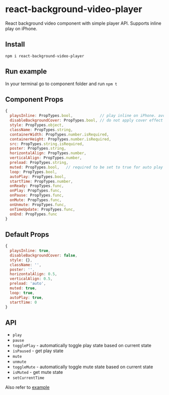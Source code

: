 # react-background-video-player
React background video component with simple player API. Supports inline play on iPhone.

## Install
```npm i react-background-video-player```

## Run example
In your terminal go to component folder and run ```npm t```
 
## Component Props
```javascript
{
  playsInline: PropTypes.bool,            // play inline on iPhone. avoid triggering native video player
  disableBackgroundCover: PropTypes.bool, // do not apply cover effect (e.g. disable it for specific screen resolution or aspect ratio)
  style: PropTypes.object,
  className: PropTypes.string,
  containerWidth: PropTypes.number.isRequired,
  containerHeight: PropTypes.number.isRequired,
  src: PropTypes.string.isRequired,
  poster: PropTypes.string,
  horizontalAlign: PropTypes.number,
  verticalAlign: PropTypes.number,
  preload: PropTypes.string,
  muted: PropTypes.bool,   // required to be set to true for auto play on mobile in combination with 'autoPlay' option
  loop: PropTypes.bool,
  autoPlay: PropTypes.bool,
  startTime: PropTypes.number,
  onReady: PropTypes.func,
  onPlay: PropTypes.func,
  onPause: PropTypes.func,
  onMute: PropTypes.func,
  onUnmute: PropTypes.func,
  onTimeUpdate: PropTypes.func,
  onEnd: PropTypes.func
}
```

## Default Props
```javascript
{
  playsInline: true,
  disableBackgroundCover: false,
  style: {},
  className: '',
  poster: '',
  horizontalAlign: 0.5,
  verticalAlign: 0.5,
  preload: 'auto',
  muted: true,
  loop: true,
  autoPlay: true,
  startTime: 0
}
```

## API
* ```play```
* ```pause```
* ```togglePlay``` - automatically toggle play state based on current state
* ```isPaused``` - get play state
* ```mute```
* ```unmute```
* ```toggleMute``` - automatically toggle mute state based on current state
* ```isMuted``` - get mute state
* ```setCurrentTime```

Also refer to [example](https://github.com/Jam3/react-background-video-player/blob/master/example/example.js) 
